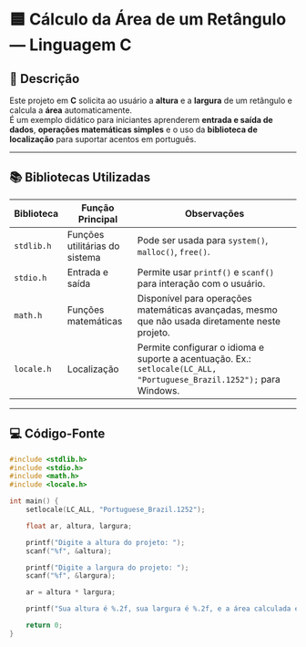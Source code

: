 # 🟦 Cálculo da Área de um Retângulo — Linguagem C

## 📄 Descrição
Este projeto em **C** solicita ao usuário a **altura** e a **largura** de um retângulo e calcula a **área** automaticamente.  
É um exemplo didático para iniciantes aprenderem **entrada e saída de dados**, **operações matemáticas simples** e o uso da **biblioteca de localização** para suportar acentos em português.

---

## 📚 Bibliotecas Utilizadas

| Biblioteca | Função Principal | Observações |
|------------|-----------------|------------|
| `stdlib.h` | Funções utilitárias do sistema | Pode ser usada para `system()`, `malloc()`, `free()`. |
| `stdio.h`  | Entrada e saída | Permite usar `printf()` e `scanf()` para interação com o usuário. |
| `math.h`   | Funções matemáticas | Disponível para operações matemáticas avançadas, mesmo que não usada diretamente neste projeto. |
| `locale.h` | Localização | Permite configurar o idioma e suporte a acentuação. Ex.: `setlocale(LC_ALL, "Portuguese_Brazil.1252");` para Windows. |

---

## 💻 Código-Fonte

```c
#include <stdlib.h>
#include <stdio.h>
#include <math.h>
#include <locale.h>

int main() {
    setlocale(LC_ALL, "Portuguese_Brazil.1252");

    float ar, altura, largura;

    printf("Digite a altura do projeto: ");
    scanf("%f", &altura);

    printf("Digite a largura do projeto: ");
    scanf("%f", &largura);

    ar = altura * largura;

    printf("Sua altura é %.2f, sua largura é %.2f, e a área calculada é %.2f\n", altura, largura, ar);

    return 0;
}

